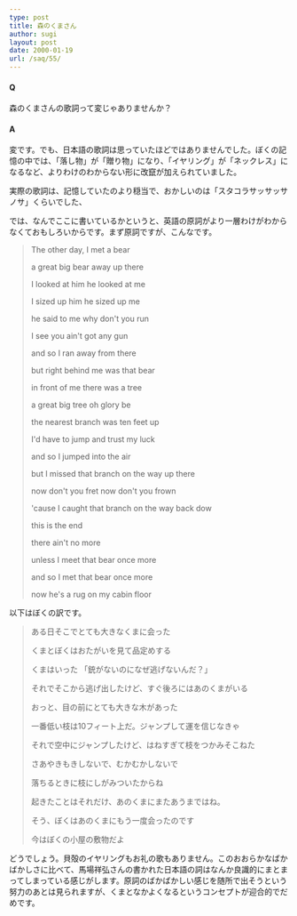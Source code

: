 ```yaml
---
type: post
title: 森のくまさん
author: sugi
layout: post
date: 2000-01-19
url: /saq/55/
---
```

#### Q

森のくまさんの歌詞って変じゃありませんか？

#### A

変です。でも、日本語の歌詞は思っていたほどではありませんでした。ぼくの記憶の中では、「落し物」が「贈り物」になり、「イヤリング」が「ネックレス」になるなど、よりわけのわからない形に改竄が加えられていました。

実際の歌詞は、記憶していたのより穏当で、おかしいのは「スタコラサッサッサノサ」くらいでした、

では、なんでここに書いているかというと、英語の原詞がより一層わけがわからなくておもしろいからです。まず原詞ですが、こんなです。

> The other day, I met a bear
> 
> a great big bear away up there
> 
> I looked at him he looked at me
> 
> I sized up him he sized up me
> 
> he said to me why don't you run
> 
> I see you ain't got any gun
> 
> and so I ran away from there
> 
> but right behind me was that bear
> 
> in front of me there was a tree
> 
> a great big tree oh glory be
> 
> the nearest branch was ten feet up
> 
> I'd have to jump and trust my luck
> 
> and so I jumped into the air
> 
> but I missed that branch on the way up there
> 
> now don't you fret now don't you frown
> 
> 'cause I caught that branch on the way back dow
> 
> this is the end
> 
> there ain't no more
> 
> unless I meet that bear once more
> 
> and so I met that bear once more
> 
> now he's a rug on my cabin floor

以下はぼくの訳です。

> ある日そこでとても大きなくまに会った
> 
> くまとぼくはおたがいを見て品定めする
> 
> くまはいった 「銃がないのになぜ逃げないんだ？」
> 
> それでそこから逃げ出したけど、すぐ後ろにはあのくまがいる
> 
> おっと、目の前にとても大きな木があった
> 
> 一番低い枝は10フィート上だ。ジャンプして運を信じなきゃ
> 
> それで空中にジャンプしたけど、はねすぎて枝をつかみそこねた
> 
> さあやきもきしないで、むかむかしないで
> 
> 落ちるときに枝にしがみついたからね
> 
> 起きたことはそれだけ、あのくまにまたあうまではね。
> 
> そう、ぼくはあのくまにもう一度会ったのです
> 
> 今はぼくの小屋の敷物だよ

どうでしょう。貝殻のイヤリングもお礼の歌もありません。このおおらかなばかばかしさに比べて、馬場祥弘さんの書かれた日本語の詞はなんか良識的にまとまってしまっている感じがします。原詞のばかばかしい感じを随所で出そうという努力のあとは見られますが、くまとなかよくなるというコンセプトが迎合的でだめです。

